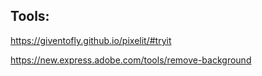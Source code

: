 ## Tools:
https://giventofly.github.io/pixelit/#tryit

https://new.express.adobe.com/tools/remove-background